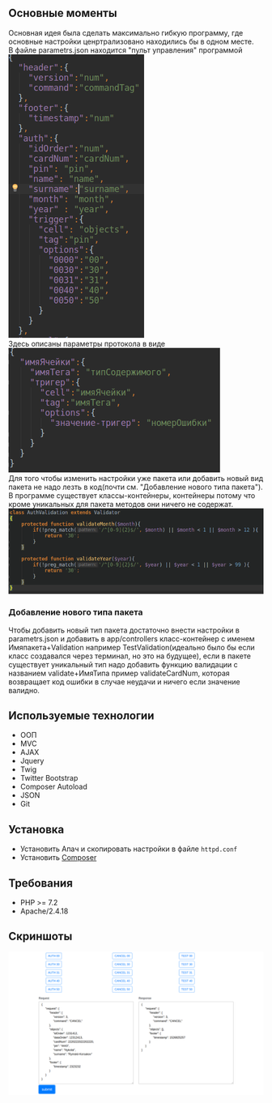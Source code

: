 ## Основные моменты
Основная идея была сделать максимально гибкую программу, где основные настройки ценртрализовано находились бы в одном месте.    
В файле parametrs.json  находится "пульт управления" программой  
![alt-текст](screenshots/parametrs.png)  
Здесь описаны параметры протокола в виде  
![alt-текст](screenshots/example.png)  
Для того чтобы изменить настройки уже пакета или добавить новый вид пакета не надо лезть в код(почти см. "Добавление нового типа пакета").  
В программе существует классы-контейнеры, контейнеры потому что кроме уникальных для пакета методов они ничего не содержат.
![alt-текст](screenshots/class.png)  
### Добавление нового  типа пакета
Чтобы добавить новый тип пакета достаточно внести настройки в parametrs.json и добавить в app/controllers класс-контейнер с именем
Имяпакета+Validation например TestValidation(идеально было бы если класс создавался через терминал, но это на будущее),
если в пакете существует уникальный тип надо добавить функцию валидации с названием validate+ИмяТипа пример validateCardNum, которая возвращает код ошибки в случае неудачи
и ничего если значение валидно.
## Используемые технологии
+ ООП
+ MVC
+ AJAX
+ Jquery
+ Twig
+ Twitter Bootstrap
+ Composer Autoload
+ JSON
+ Git
## Установка
+ Установить  Апач и скопировать настройки в файле `httpd.conf`
+ Установить [Сomposer](https://getcomposer.org/)
## Требования
+ PHP >= 7.2 
+ Apache/2.4.18 
## Скриншоты
![alt-текст](screenshots/succes1.png)

